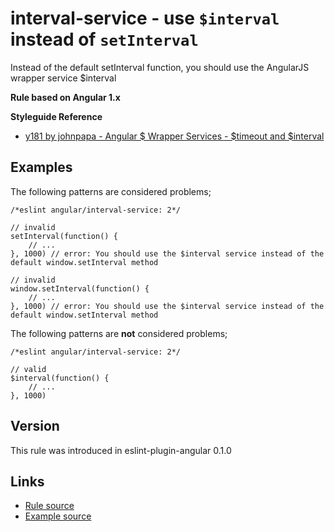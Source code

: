 <!-- WARNING: Generated documentation. Edit docs and examples in the rule and examples file ('rules/interval-service.js', 'examples/interval-service.js'). -->

# interval-service - use `$interval` instead of `setInterval`

Instead of the default setInterval function, you should use the AngularJS wrapper service $interval

**Rule based on Angular 1.x**

**Styleguide Reference**

* [y181 by johnpapa - Angular $ Wrapper Services - $timeout and $interval](https://github.com/johnpapa/angular-styleguide/blob/master/a1/README.md#style-y181)

## Examples

The following patterns are considered problems;

    /*eslint angular/interval-service: 2*/

    // invalid
    setInterval(function() {
        // ...
    }, 1000) // error: You should use the $interval service instead of the default window.setInterval method

    // invalid
    window.setInterval(function() {
        // ...
    }, 1000) // error: You should use the $interval service instead of the default window.setInterval method

The following patterns are **not** considered problems;

    /*eslint angular/interval-service: 2*/

    // valid
    $interval(function() {
        // ...
    }, 1000)

## Version

This rule was introduced in eslint-plugin-angular 0.1.0

## Links

* [Rule source](../rules/interval-service.js)
* [Example source](../examples/interval-service.js)
